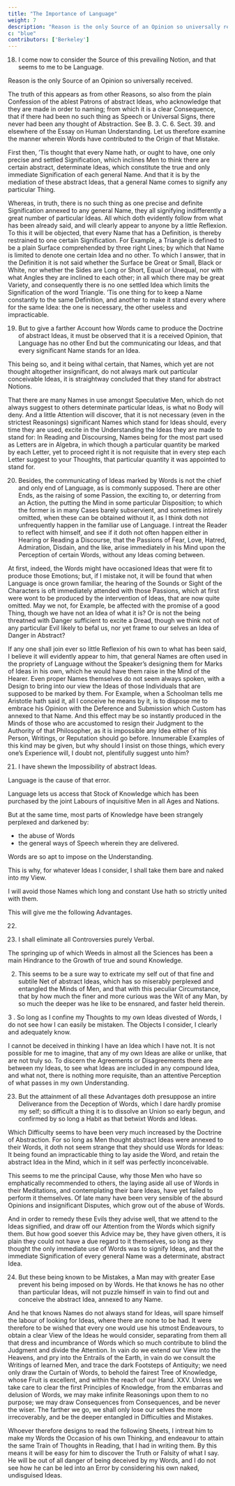 ```yaml
---
title: "The Importance of Language"
weight: 7
description: "Reason is the only Source of an Opinion so universally received"
c: "blue"
contributors: ['Berkeley']
---
```



18. I come now to consider the Source of this prevailing Notion, and that seems to me to be Language. 

Reason is the only Source of an Opinion so universally received. 

The truth of this appears as from other Reasons, so also from the plain Confession of the ablest Patrons of abstract Ideas, who acknowledge that they are made in order to naming; from which it is a clear Consequence, that if there had been no such thing as Speech or Universal Signs, there never had been any thought of Abstraction. See B. 3. C. 6. Sect. 39. and elsewhere of the Essay on Human Understanding. Let us therefore examine the manner wherein Words have contributed to the Origin of that Mistake.

First then, ’Tis thought that every Name hath, or ought to have, one only precise
and settled Signification, which inclines Men to think there are certain abstract, determinate
Ideas, which constitute the true and only immediate Signification of each general Name. And
that it is by the mediation of these abstract Ideas, that a general Name comes to signify
any particular Thing. 

Whereas, in truth, there is no such thing as one precise and definite
Signification annexed to any general Name, they all signifying indifferently a great number
of particular Ideas. All which doth evidently follow from what has been already said, and
will clearly appear to anyone by a little Reflexion. To this it will be objected, that every
Name that has a Definition, is thereby restrained to one certain Signification. For Example,
a Triangle is defined to be a plain Surface comprehended by three right Lines; by which that
Name is limited to denote one certain Idea and no other. To which I answer, that in the
Definition it is not said whether the Surface be Great or Small, Black or White, nor whether
the Sides are Long or Short, Equal or Unequal, nor with what Angles they are inclined to
each other; in all which there may be great Variety, and consequently there is no one settled
Idea which limits the Signification of the word Triangle. ’Tis one thing for to keep a Name
constantly to the same Definition, and another to make it stand every where for the same
Idea: the one is necessary, the other useless and impracticable.

19. But to give a farther Account how Words came to produce the Doctrine of abstract Ideas, it must be observed that it is a received Opinion, that Language has no other End but the communicating our Ideas, and that every significant Name stands for an Idea. 

This being so, and it being withal certain, that Names, which yet are not thought altogether insignificant, do not always mark out particular conceivable Ideas, it is straightway concluded that they stand for abstract Notions. 

That there are many Names in use amongst Speculative Men, which do not always suggest to others determinate particular Ideas, is what no Body will deny. And a little Attention will discover, that it is not necessary (even in the strictest Reasonings) significant Names which stand for Ideas should, every time they are used, excite in the Understanding the Ideas they are made to stand for: In Reading and Discoursing, Names being for the most part used as Letters are in Algebra, in which though a particular quantity be marked by each Letter, yet to proceed right it is not requisite that in every step each Letter suggest to your Thoughts, that particular quantity it was appointed to stand for.


20. Besides, the communicating of Ideas marked by Words is not the chief and only
end of Language, as is commonly supposed. There are other Ends, as the raising of some
Passion, the exciting to, or deterring from an Action, the putting the Mind in some particular
Disposition; to which the former is in many Cases barely subservient, and sometimes intirely
omitted, when these can be obtained without it, as I think doth not unfrequently happen
in the familiar use of Language. I intreat the Reader to reflect with himself, and see if it
doth not often happen either in Hearing or Reading a Discourse, that the Passions of Fear,
Love, Hatred, Admiration, Disdain, and the like, arise immediately in his Mind upon the
Perception of certain Words, without any Ideas coming between.

At first, indeed, the Words might have occasioned Ideas that were fit to produce those Emotions; but, if I mistake not, it will be found that when Language is once grown familiar, the hearing of the Sounds or Sight of the Characters is oft immediately attended with those Passions, which at first were wont to be produced by the intervention of Ideas, that are now quite omitted. May we not, for Example, be affected with the promise of a good Thing, though we have not an Idea of what it is? Or is not the being threatned with Danger sufficient to excite a Dread, though we think not of any particular Evil likely to befal us, nor yet frame to our selves an Idea of Danger in Abstract? 

If any one shall join ever so little Reflexion of his own to what has been said, I believe it will evidently appear to him, that general Names are often used in the propriety of Language without the Speaker’s designing them for Marks of Ideas in his own, which he would have them raise in the Mind of the Hearer. Even proper Names themselves do not seem always spoken, with a Design to bring into our view the Ideas of those Individuals that are supposed to be marked by them. For Example, when a Schoolman tells me Aristotle hath said it, all I conceive he means by it, is to dispose me to embrace his Opinion with the Deference and Submission which Custom has annexed to that Name. And this effect may be so instantly produced in the Minds of those who are accustomed to resign their Judgment to the Authority of that Philosopher, as it is impossible any Idea either of his Person, Writings, or Reputation should go before. Innumerable Examples of this kind may be given, but why should I insist on those things, which every one’s Experience will, I doubt not, plentifully suggest unto him?


21. I have shewn the Impossibility of abstract Ideas. 

<!-- We have considered
what has been said for them by their ablest Patrons; and endeavored to shew they are of
no Use for those Ends, to which they are thought necessary. And lastly, we have traced
them to the Source from whence they flow, which appears to be Language.  -->

Language is the cause of that error. 

Language lets us access that Stock of Knowledge which has been purchased by the joint Labours of inquisitive Men in all Ages and Nations. 

<!-- may be drawn into the view and made the possession of one single Person.  -->

But at the same time, most parts of Knowledge have been strangely perplexed and darkened by:
- the abuse of Words
- the general ways of Speech wherein they are delivered.

Words are so apt to impose on the Understanding.

This is why, for whatever Ideas I consider, I shall take them bare and naked into my View.

I will avoid those Names which long and constant Use hath so strictly united with them.

This will give me the following Advantages.


22. 

1. I shall eliminate all Controversies purely Verbal.

The springing up of which Weeds in almost all the Sciences has been a main Hindrance to the Growth of
true and sound Knowledge. 

2. This seems to be a sure way to extricate my self out of that fine and subtile Net of abstract Ideas, which has so miserably perplexed and entangled the Minds of Men, and that with this peculiar Circumstance, that by how much the finer and more curious was the Wit of any Man, by so much the deeper was he like to be ensnared,
and faster held therein.

3 . So long as I confine my Thoughts to my own Ideas divested of Words, I do not see how I can easily be mistaken. The Objects I consider, I clearly and adequately know.

I cannot be deceived in thinking I have an Idea which I have not. It is not possible for me to imagine, that any of my own Ideas are alike or unlike, that are not truly so. To discern the Agreements or Disagreements there are between my Ideas, to see what Ideas are included in any compound Idea, and what not, there is nothing more requisite, than an attentive Perception of what passes in my own Understanding.


23. But the attainment of all these Advantages doth presuppose an intire Deliverance from the Deception of Words, which I dare hardly promise my self; so difficult a thing it is to dissolve an Union so early begun, and confirmed by so long a Habit as that betwixt Words and Ideas.

Which Difficulty seems to have been very much increased by the Doctrine of Abstraction. For so long as Men thought abstract Ideas were annexed to their Words, it doth not seem strange that they should use Words for Ideas: It being found an impracticable thing to lay aside the Word, and retain the abstract Idea in the Mind, which in it self was perfectly inconceivable. 

This seems to me the principal Cause, why those Men who have so emphatically recommended to others, the laying aside all use of Words in their Meditations, and contemplating their bare Ideas, have yet failed to perform it themselves. Of late many have been very sensible of the absurd Opinions and insignificant Disputes, which grow out of the abuse of Words. 

And in order to remedy these Evils they advise well, that we attend to the Ideas signified, and draw off our Attention from the Words which signify them. But how good soever this Advice may be, they have given others, it is plain they could not have a due regard to it themselves, so long as they thought the only immediate use of Words was to signify Ideas, and that the immediate Signification of every general Name was a determinate, abstract Idea.


24. But these being known to be Mistakes, a Man may with greater Ease prevent his being imposed on by Words. He that knows he has no other than particular Ideas, will not puzzle himself in vain to find out and conceive the abstract Idea, annexed to any Name. 

And he that knows Names do not always stand for Ideas, will spare himself the labour of looking for Ideas, where there are none to be had. It were therefore to be wished that every one would use his utmost Endeavours, to obtain a clear View of the Ideas he would consider, separating from them all that dress and incumbrance of Words which so much contribute to blind the Judgment and divide the Attention. In vain do we extend our View into the Heavens, and pry into the Entrails of the Earth, in vain do we consult the Writings of learned Men, and trace the dark Footsteps of Antiquity; we need only draw the Curtain of Words, to behold the fairest Tree of Knowledge, whose Fruit is excellent, and within the reach of our Hand. XXV. Unless we take care to clear the first Principles of Knowledge, from the embarras and delusion of Words, we may make infinite Reasonings upon them to no purpose; we may draw Consequences from Consequences, and be never the wiser. The farther we go, we shall only lose our selves the more irrecoverably, and be the deeper entangled in Difficulties and Mistakes.

Whoever therefore designs to read the following Sheets, I intreat him to make my
Words the Occasion of his own Thinking, and endeavour to attain the same Train of Thoughts
in Reading, that I had in writing them. By this means it will be easy for him to discover the
Truth or Falsity of what I say. He will be out of all danger of being deceived by my Words,
and I do not see how he can be led into an Error by considering his own naked, undisguised
Ideas.

